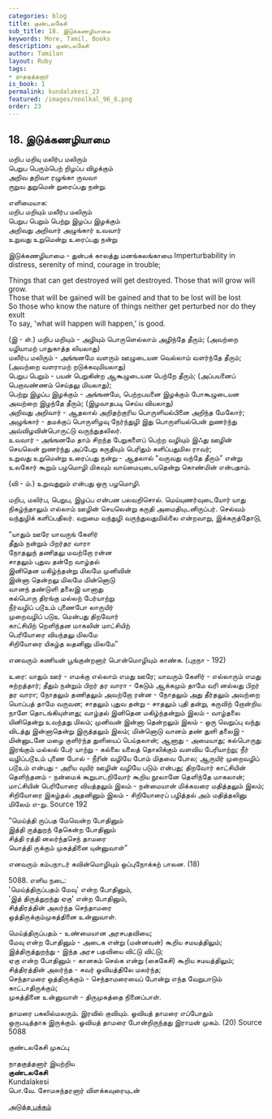 ```yaml
---
categories: blog
title: குண்டலகேசி
sub_title: 18. இடுக்கணழியாமை
keywords: More, Tamil, Books
description: குண்டலகேசி
author: Tamilan
layout: Ruby
tags:
- நாதகுத்தனார்
is_book: 1
permalink: kundalakesi_23
featured: /images/noolkal_96_6.png
order: 23
---
```

## 18. இடுக்கணழியாமை

மறிப மறியு மலிர்ப மலிரும்  
பெறுப பெரும்பெற் றிழப்ப விழக்கும்  
அறிவ தறிவா ரழுங்கா ருவவா  
ருறுவ துறுமென் றுரைப்பது நன்று.

எளிமையாக:  
மறிப மறியும் மலி்ர்ப மலிரும்  
பெறுப பெறும் பெற்று இழப்ப இழக்கும்  
அறிவது அறிவார் அழுங்கார் உவவார்  
உறுவது உறுமென்று உரைப்பது நன்று

இடுக்கணழியாமை - துன்பக் காலத்து மனங்கலங்காமை Imperturbability in distress, serenity of mind, courage in trouble;

Things that can get destroyed will get destroyed. Those that will grow will grow.  
Those that will be gained will be gained and that to be lost will be lost  
So those who know the nature of things neither get perturbed nor do they exult  
To say, 'what will happen will happen,' is good.

(இ - ள்.) மறிப மறியும் - அழியும் பொருளெல்லாம் அழிந்தே தீரும்; (அவற்றை யழியாமற் பாதுகாத்த லியலாது)  
மலி்ர்ப மலிரும் - அங்ஙனமே வளரும் ஊழுடையன வெல்லாம் வளர்ந்தே தீரும்; (அவற்றை வளராமற் றடுக்கவுமியலாது)  
பெறுப பெறும் - பயன் பெறுகின்ற ஆகூழுடையன பெற்றே தீரும்; (அப்பயனைப் பெறாவண்ணம் செய்தலு மியலாது);  
பெற்று இழப்ப இழக்கும் - அங்ஙனமே, பெற்றபயனை இழக்கும் போகூழுடையன அவற்றை இழந்தே தீரும்; (இழவாதபடி செய்ய வியலாது)  
அறிவது அறிவார் - ஆதலால் அறிதற்குரிய பொருளியல்பினை அறிந்த மேலோர்;  
அழுங்கார் - தமக்குப் பொருளிழவு நேர்ந்துழி இது பொருளியல்பென் றுணர்ந்து அவ்விழவின்பொருட்டு வருந்துதலிலர்.  
உவவார் - அங்ஙனமே தாம் சிறந்த பேறுகளைப் பெற்ற வழியும் இஃது ஊழின் செயலென் றுணர்ந்து அப்பேறு கருதியும் பெரிதும் களிப்பதுமில ராவர்;  
உறுவது உறுமென்று உரைப்பது நன்று - ஆதலால் “வருவது வந்தே தீரும்” என்று உலகோர் கூறும் பழமொழி மிகவும் வாய்மையுடையதென்று கொண்மின் என்பதாம்.

(வி - ம்.) உறுவதுறும் என்பது ஒரு பழமொழி.

மறிப, மலிர்ப, பெறுப, இழப்ப என்பன பலவறிசொல். மெய்யுணர்வுடையோர் யாது நிகழ்ந்தாலும் எல்லாம் ஊழின் செயலென்று கருதி அமைதியுடனிருப்பர். செல்வம் வந்துழிக் களிப்பதிலர். வறுமை வந்துழி வருந்துவதுமில்லை என்றவாறு, இக்கருத்தோடு,

“யாதும் ஊரே யாவருங் கேளிர்  
தீதும் நன்றும் பிறர்தர வாரா  
நோதலுந் தணிதலு மவற்றோ ரன்ன  
சாதலும் புதுவ தன்றே வாழ்தல்  
இனிதென மகிழ்ந்தன்று மிலமே முனிவின்  
இன்னா தென்றலு மிலமே மின்னொடு  
வானந் தண்டுளி தலைஇ யானாது  
கல்பொரு திரங்கு மல்லற் பேர்யாற்று  
நீர்வழிப் படூஉம் புணைபோ லாருயிர்  
முறைவழிப் படுஉ மென்பது திறவோர்  
காட்சியிற் றெளிந்தன மாகலின் மாட்சியிற்  
பெரியோரை வியந்தலு மிலமே  
சிறியோரை யிகழ்த லதனினு மிலமே”

எனவரும் கணியன் பூங்குன்றனார் பொன்மொழியும் காண்க. (புறநா - 192)

உரை: யாதும் ஊர் - எமக்கு எல்லாம் எமது ஊரே; யாவரும் கேளிர் - எல்லாரும் எமது சுற்றத்தார்; தீதும் நன்றும் பிறர் தர வாரா - கேடும் ஆக்கமும் தாமே வரி னல்லது பிறர் தர வாரா; நோதலும் தணிதலும் அவற்றோ ரன்ன - நோதலும் அது தீர்தலும் அவற்றை யொப்பத் தாமே வருவன; சாதலும் புதுவ தன்று - சாதலும் புதி தன்று, கருவிற் றோன்றிய நாளே தொடங்கியுள்ளது; வாழ்தல் இனிதென மகிழ்ந்தன்றும் இலம் - வாழ்தலை யினிதென்று உவந்தது மிலம்; முனிவன் இன்னா தென்றலும் இலம் - ஒரு வெறுப்பு வந்து விடத்து இன்னாதென்று இருத்தலும் இலம்; மின்னொடு வானம் தண் துளி தலைஇ - மின்னுடனே மழை குளிர்ந்த துளியைப் பெய்தலான்; ஆனாது - அமையாது; கல்பொருது இரங்கும் மல்லல் பேர் யாற்று - கல்லை யலைத் தொலிக்கும் வளவிய பேரியாற்று; நீர் வழிப்படூஉம் புணை போல் - நீரின் வழியே போம் மிதவை போல; ஆருயிர் முறைவழிப் படூஉம் என்பது - அரிய வுயிர் ஊழின் வழியே படும் என்பது; திறவோர் காட்சியின் தெளிந்தனம் - நன்மைக் கூறுபாடறிவோர் கூறிய நூலானே தெளிந்தே மாகலான்; மாட்சியின் பெரியோரை வியத்தலும் இலம் - நன்மையான் மிக்கவரை மதித்தலும் இலம்; சிறியோரை இகழ்தல் அதனினும் இலம் - சிறியோரைப் பழித்தல் அம் மதித்தலினு மிலேம் எ-று. Source 192

“மெய்த்தி ருப்பத மேவென்ற போதினும்  
இத்தி ருத்துறந் தேகென்ற போதினும்  
சித்தி ரத்தி னலர்ந்தசெந் தாமரை  
யொத்தி ருக்கும் முகத்தினை யுன்னுவாள்”

எனவரும் கம்பநாடர் கவின்மொழியும் ஒப்புநோக்கற் பாலன. (18)

5088\. எளிய நடை:  
'மெய்த்திருப்பதம் மேவு' என்ற போதினும்,  
'இத் திருத்துறந்து ஏகு' என்ற போதினும்,  
சித்திரத்தின் அலர்ந்த செந்தாமரை  
ஒத்திருக்கும்முகத்தினை உன்னுவாள்.

மெய்த்திருப்பதம் - உண்மையான அரசபதவியை;  
மேவு என்ற போதினும் - அடைக என்று (மன்னவன்) கூறிய சமயத்திலும்;  
இத்திருத்துறந்து - இந்த அரச பதவியை விட்டு விட்டு;  
ஏகு என்ற போதினும் - கானகம் செல்க என்று (கைகேசி) கூறிய சமயத்திலும்;  
சித்திரத்தின் அலர்ந்த - சுவர் ஓவியத்திலே மலர்ந்த;  
செந்தாமரை ஒத்திருக்கும் - செந்தாமரையைப் போன்று எந்த வேறுபாடும் காட்டாதிருக்கும்;  
முகத்தினை உன்னுவாள் - திருமுகத்தை நினைப்பாள்.

தாமரை பகலில்மலரும். இரவில் குவியும். ஓவியத் தாமரை எப்போதும்  
ஒருபடித்தாக இருக்கும். ஓவியத் தாமரை போன்றிருந்தது இராமன் முகம். (20) Source 5088

குண்டலகேசி முகப்பு

நாதகுத்தனார் இயற்றிய  
**குண்டலகேசி**  
Kundalakesi  
பொ.வே. சோமசுந்தரனார் விளக்கவுரையுடன்

[அடுத்த பக்கம்](kundalakesi_24)